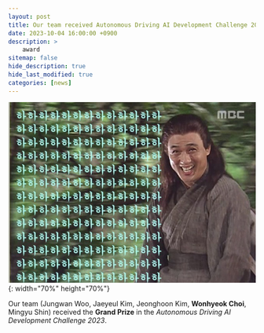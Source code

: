 ```yaml
---
layout: post
title: Our team received Autonomous Driving AI Development Challenge 2023 Award!
date: 2023-10-04 16:00:00 +0900
description: >
    award
sitemap: false
hide_description: true
hide_last_modified: true
categories: [news]
---
```


<!-- good -->
![good](/assets/img/good.jpeg){: width="70%" height="70%"}

Our team (Jungwan Woo, Jaeyeul Kim, Jeonghoon Kim, __Wonhyeok Choi__, Mingyu Shin) received the __Grand Prize__ in the _Autonomous Driving AI Development Challenge 2023_.
